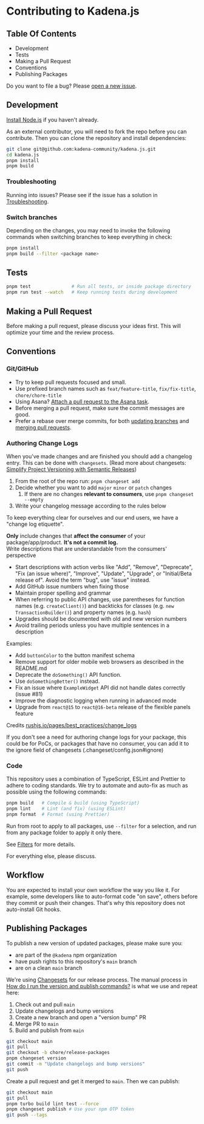 # Contributing to Kadena.js

## Table Of Contents

- Development
- Tests
- Making a Pull Request
- Conventions
- Publishing Packages

Do you want to file a bug? Please [open a new issue][1].

## Development

[Install Node.js][2] if you haven't already.

As an external contributor, you will need to fork the repo before you can
contribute. Then you can clone the repository and install dependencies:

```sh
git clone git@github.com:kadena-community/kadena.js.git
cd kadena.js
pnpm install
pnpm build
```

### Troubleshooting

Running into issues? Please see if the issue has a solution in
[Troubleshooting][3].

### Switch branches

Depending on the changes, you may need to invoke the following commands when
switching branches to keep everything in check:

```sh
pnpm install
pnpm build --filter <package name>
```

## Tests

```sh
pnpm test               # Run all tests, or inside package directory
pnpm run test --watch   # Keep running tests during development
```

## Making a Pull Request

Before making a pull request, please discuss your ideas first. This will
optimize your time and the review process.

## Conventions

### Git/GitHub

- Try to keep pull requests focused and small.
- Use prefixed branch names such as `feat/feature-title`, `fix/fix-title`,
  `chore/chore-title`
- Using Asana? [Attach a pull request to the Asana task][4].
- Before merging a pull request, make sure the commit messages are good.
- Prefer a rebase over merge commits, for both [updating branches][5] and
  [merging pull requests][6].

### Authoring Change Logs

When you've made changes and are finished you should add a changelog entry. This
can be done with `changesets`. (Read more about changesets:
[Simplify Project Versioning with Semantic Releases](https://lirantal.com/blog/introducing-changesets-simplify-project-versioning-with-semantic-releases/))

1. From the root of the repo run: `pnpm changeset add`
2. Decide whether you want to add `major` `minor` or `patch` changes
   1. If there are no changes **relevant to consumers**, use
      `pnpm changeset --empty`
3. Write your changelog message according to the rules below

To keep everything clear for ourselves and our end users, we have a "change log
etiquette".

**Only** include changes that **affect the consumer** of your
package/app/product. **It's not a commit log.**  
Write descriptions that are understandable from the consumers' perspective

- Start descriptions with action verbs like "Add", "Remove", "Deprecate", "Fix
  (an issue where)", "Improve", "Update", "Upgrade", or "Initial/Beta release
  of". Avoid the term "bug", use "issue" instead.
- Add GitHub issue numbers when fixing those
- Maintain proper spelling and grammar
- When referring to public API changes, use parentheses for function names (e.g.
  `createClient()`) and backticks for classes (e.g. `new TransactionBuilder()`)
  and property names (e.g. `hash`)
- Upgrades should be documented with old and new version numbers
- Avoid trailing periods unless you have multiple sentences in a description

Examples:

- Add `buttonColor` to the button manifest schema
- Remove support for older mobile web browsers as described in the README.md
- Deprecate the `doSomething()` API function.
- Use `doSomethingBetter()` instead.
- Fix an issue where `ExampleWidget` API did not handle dates correctly (issue
  #81)
- Improve the diagnostic logging when running in advanced mode
- Upgrade from `react@15` to `react@16-beta` release of the flexible panels
  feature

Credits
[rushjs.io/pages/best_practices/change_logs](https://rushjs.io/pages/best_practices/change_logs)

If you don't see a need for authoring change logs for your package, this could
be for PoCs, or packages that have no consumer, you can add it to the ignore
field of changesets (.changeset/config.json#ignore)

### Code

This repository uses a combination of TypeScript, ESLint and Prettier to adhere
to coding standards. We try to automate and auto-fix as much as possible using
the following commands:

```sh
pnpm build   # Compile & build (using TypeScript)
pnpm lint    # Lint (and fix) (using ESLint)
pnpm format  # Format (using Prettier)
```

Run from root to apply to all packages, use `--filter` for a selection, and run
from any package folder to apply it only there.

See [Filters][7] for more details.

For everything else, please discuss.

## Workflow

You are expected to install your own workflow the way you like it. For example,
some developers like to auto-format code "on save", others before they commit or
push their changes. That's why this repository does not auto-install Git hooks.

## Publishing Packages

To publish a new version of updated packages, please make sure you:

- are part of the `@kadena` npm organization
- have push rights to this repository's `main` branch
- are on a clean `main` branch

We're using [Changesets][8] for our release process. The manual process in [How
do I run the version and publish commands?][9] is what we use and repeat here:

1.  Check out and pull `main`
2.  Update changelogs and bump versions
3.  Create a new branch and open a "version bump" PR
4.  Merge PR to `main`
5.  Build and publish from `main`

```sh
git checkout main
git pull
git checkout -b chore/release-packages
pnpm changeset version
git commit -m "Update changelogs and bump versions"
git push
```

Create a pull request and get it merged to `main`. Then we can publish:

```sh
git checkout main
git pull
pnpm turbo build lint test --force
pnpm changeset publish # Use your npm OTP token
git push --tags
```

[1]: https://github.com/kadena-community/kadena.js/issues/new/choose
[2]: https://nodejs.org/en/download/package-manager
[3]: ./docs/troubleshooting.md
[4]: https://asana.com/guide/help/api/github#gl-key
[5]:
  https://docs.github.com/en/pull-requests/collaborating-with-pull-requests/proposing-changes-to-your-work-with-pull-requests/keeping-your-pull-request-in-sync-with-the-base-branch
[6]:
  https://docs.github.com/en/pull-requests/collaborating-with-pull-requests/incorporating-changes-from-a-pull-request/merging-a-pull-request
[7]: ./docs/pnpm-turbo-filter.md
[8]: https://github.com/changesets/changesets
[9]:
  https://github.com/changesets/changesets/blob/main/docs/automating-changesets.md#how-do-i-run-the-version-and-publish-commands
